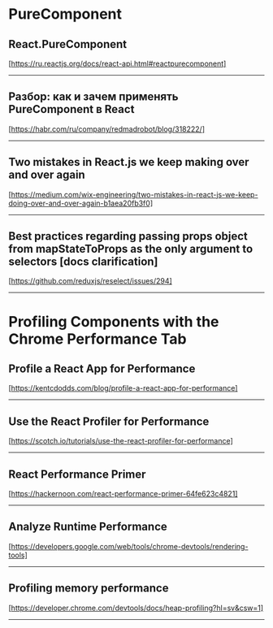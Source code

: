 # PureComponent

## React.PureComponent 

[https://ru.reactjs.org/docs/react-api.html#reactpurecomponent]

---

## Разбор: как и зачем применять PureComponent в React

[https://habr.com/ru/company/redmadrobot/blog/318222/]

---

## Two mistakes in React.js we keep making over and over again

[https://medium.com/wix-engineering/two-mistakes-in-react-js-we-keep-doing-over-and-over-again-b1aea20fb3f0]

---

## Best practices regarding passing props object from mapStateToProps as the only argument to selectors [docs clarification]

[https://github.com/reduxjs/reselect/issues/294]

---

# Profiling Components with the Chrome Performance Tab

## Profile a React App for Performance

[https://kentcdodds.com/blog/profile-a-react-app-for-performance]

---

## Use the React Profiler for Performance

[https://scotch.io/tutorials/use-the-react-profiler-for-performance]

---

## React Performance Primer

[https://hackernoon.com/react-performance-primer-64fe623c4821]

---

## Analyze Runtime Performance

[https://developers.google.com/web/tools/chrome-devtools/rendering-tools]

---

## Profiling memory performance

[https://developer.chrome.com/devtools/docs/heap-profiling?hl=sv&csw=1]

---